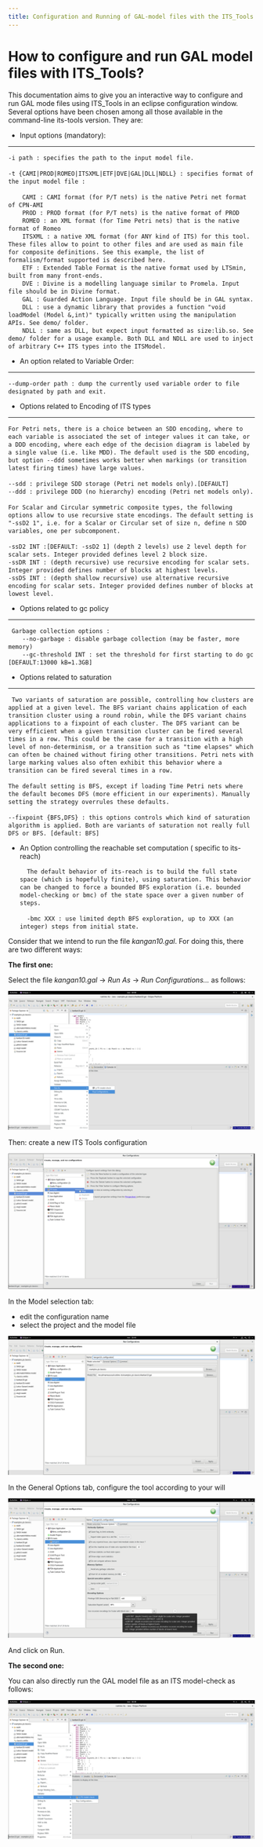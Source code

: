 ```yaml
---
title: Configuration and Running of GAL-model files with the ITS_Tools
---
```


How to configure and run GAL model files with ITS_Tools?
=================================================

This documentation aims to give you an interactive way to configure and run GAL mode files using ITS_Tools in an eclipse configuration window. Several options have been chosen among all those available in the command-line its-tools version.
They are:
+ Input options (mandatory):
----------------------------
    
    -i path : specifies the path to the input model file.
    
    -t {CAMI|PROD|ROMEO|ITSXML|ETF|DVE|GAL|DLL|NDLL} : specifies format of the input model file :
    
        CAMI : CAMI format (for P/T nets) is the native Petri net format of CPN-AMI
        PROD : PROD format (for P/T nets) is the native format of PROD
        ROMEO : an XML format (for Time Petri nets) that is the native format of Romeo
        ITSXML : a native XML format (for ANY kind of ITS) for this tool. These files allow to point to other files and are used as main file for composite definitions. See this example, the list of formalism/format supported is described here.
        ETF : Extended Table Format is the native format used by LTSmin, built from many front-ends.
        DVE : Divine is a modelling language similar to Promela. Input file should be in Divine format.
        GAL : Guarded Action Language. Input file should be in GAL syntax.
        DLL : use a dynamic library that provides a function "void loadModel (Model &,int)" typically written using the manipulation APIs. See demo/ folder.
        NDLL : same as DLL, but expect input formatted as size:lib.so. See demo/ folder for a usage example. Both DLL and NDLL are used to inject of arbitrary C++ ITS types into the ITSModel.
        
       
+ An option related to Variable Order:
------------------------------------

    --dump-order path : dump the currently used variable order to file designated by path and exit. 
    
 + Options related to Encoding of ITS types
 -------------------------------------------
 
    For Petri nets, there is a choice between an SDD encoding, where to each variable is associated the set of integer values it can take, or a DDD encoding, where each edge of the decision diagram is labeled by a single value (i.e. like MDD). The default used is the SDD encoding, but option --ddd sometimes works better when markings (or transition latest firing times) have large values.

    --sdd : privilege SDD storage (Petri net models only).[DEFAULT]
    --ddd : privilege DDD (no hierarchy) encoding (Petri net models only).

    For Scalar and Circular symmetric composite types, the following options allow to use recursive state encodings. The default setting is "-ssD2 1", i.e. for a Scalar or Circular set of size n, define n SDD variables, one per subcomponent.

    -ssD2 INT :[DEFAULT: -ssD2 1] (depth 2 levels) use 2 level depth for scalar sets. Integer provided defines level 2 block size.
    -ssDR INT : (depth recursive) use recursive encoding for scalar sets. Integer provided defines number of blocks at highest levels.
    -ssDS INT : (depth shallow recursive) use alternative recursive encoding for scalar sets. Integer provided defines number of blocks at lowest level.


+ Options related to gc policy
-------------------------------

     Garbage collection options :
        --no-garbage : disable garbage collection (may be faster, more memory)
        --gc-threshold INT : set the threshold for first starting to do gc [DEFAULT:13000 kB=1.3GB] 
        
 + Options related to saturation
 --------------------------------
 
     Two variants of saturation are possible, controlling how clusters are applied at a given level. The BFS variant chains application of each transition cluster using a round robin, while the DFS variant chains applications to a fixpoint of each cluster. The DFS variant can be very efficient when a given transition cluster can be fired several times in a row. This could be the case for a transition with a high level of non-determinism, or a transition such as "time elapses" which can often be chained without firing other transitions. Petri nets with large marking values also often exhibit this behavior where a transition can be fired several times in a row.

    The default setting is BFS, except if loading Time Petri nets where the default becomes DFS (more efficient in our experiments). Manually setting the strategy overrules these defaults.

    --fixpoint {BFS,DFS} : this options controls which kind of saturation algorithm is applied. Both are variants of saturation not really full DFS or BFS. [default: BFS]


+ An Option controlling the reachable set computation ( specific to its-reach)
     
        The default behavior of its-reach is to build the full state space (which is hopefully finite), using saturation. This behavior can be changed to force a bounded BFS exploration (i.e. bounded model-checking or bmc) of the state space over a given number of steps.

        -bmc XXX : use limited depth BFS exploration, up to XXX (an integer) steps from initial state.


Consider that we intend to run the file *kangan10.gal*. For doing this, there are two different ways:

**The first one:**

Select the file *kangan10.gal* -> *Run As* -> *Run Configurations...* as follows:

![run configuration](run_config.png)


Then:
create a new ITS Tools configuration

![create a new configuration](new.png)


In the Model selection tab:
*   edit the configuration name
*   select the project and the model file

![edit the model selection tab](model_selection.png)


In the General Options tab, configure the tool according to your will


![choose the right options](general_options.png)


And click on Run.


**The second one:**

You can also directly run the GAL model file as an ITS model-check as follows:

![run as ITS model](run_its_model_check.png)
